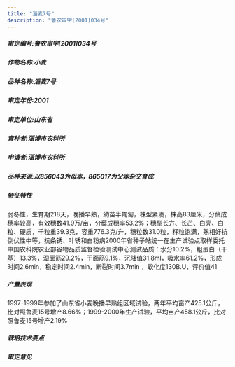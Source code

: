 ```yaml
---
title: "淄麦7号"
description: "鲁农审字[2001]034号"
---
```

##### 审定编号:鲁农审字[2001]034号

##### 作物名称:小麦

##### 品种名称:淄麦7号

##### 审定年份:2001

##### 审定单位:山东省

##### 育种者:淄博市农科所

##### 申请者:淄博市农科所

##### 品种来源:以856043为母本，865017为父本杂交育成

##### 特征特性
弱冬性，生育期218天，晚播早熟，幼苗半匍匐，株型紧凑，株高83厘米，分蘖成穗率较高，有效穗数41.9万/亩，分蘖成穗率53.2%；穗型长方、长芒、白壳、白粒、硬质，千粒重39.3克，容重776.3克/升，穗粒数31.0粒，籽粒饱满，熟相好抗倒伏性中等，抗条锈、叶锈和白粉病2000年省种子站统一在生产试验点取样委托中国农科院农业部谷物品质监督检验测试中心测试品质：水分10.2%，粗蛋白（干基）13.3%，湿面筋29.2%，干面筋9.1%，沉降值31.8ml，吸水率61.2%，形成时间2.6min，稳定时间2.4min，断裂时间3.7min ，软化度130B.U，评价值41

##### 产量表现
1997-1999年参加了山东省小麦晚播早熟组区域试验，两年平均亩产425.1公斤，比对照鲁麦15号增产8.66%；1999-2000年生产试验，平均亩产458.1公斤，比对照鲁麦15号增产2.19%

##### 栽培技术要点


##### 审定意见

